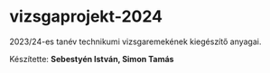 # vizsgaprojekt-2024
2023/24-es tanév technikumi vizsgaremekének kiegészítő anyagai.

Készítette: **Sebestyén István, Simon Tamás**
